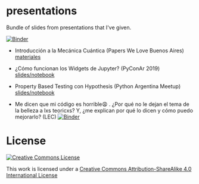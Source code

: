 presentations
=============

Bundle of slides from presentations that I've given.

[![Binder](https://mybinder.org/badge_logo.svg)](https://mybinder.org/v2/gh/akielbowicz/presentations.git/master)


- Introducción a la Mecánica Cuántica (Papers We Love Buenos Aires) [materiales](meetup/pwl-30-ene-2020/)

- ¿Cómo funcionan los Widgets de Jupyter? (PyConAr 2019) [slides/notebook](conferences/pyconar2019/widgets-presentation.ipynb)

- Property Based Testing con Hypothesis (Python Argentina Meetup) [slides/notebook](meetup/pyar-28-ago-2019/presentation.ipynb)

- Me dicen que mi código es horrible😩 . ¿Por qué no le dejan el tema de la belleza a lxs teoricxs? Y, ¿me explican por qué lo dicen y cómo puedo mejorarlo? (LEC) [![Binder](https://mybinder.org/badge_logo.svg)](https://mybinder.org/v2/gh/akielbowicz/presentations.git/lec_journal_club?urlpath=lab/tree/journal_clubs/lec-28-ago-2020/)

License
=======

<a rel="license" href="http://creativecommons.org/licenses/by-sa/4.0/"><img alt="Creative Commons License" style="border-width:0" src="http://i.creativecommons.org/l/by-sa/4.0/88x31.png" /></a><br />

This work is licensed under a [Creative Commons Attribution-ShareAlike 4.0 International License](http://creativecommons.org/licenses/by-sa/4.0/)

